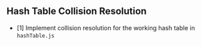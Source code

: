 ## Hash Table Collision Resolution
* [1] Implement collision resolution for the working hash table in `hashTable.js`